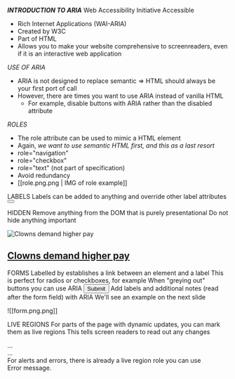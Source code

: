 ***INTRODUCTION TO ARIA***  Web Accessibility Initiative Accessible
- Rich Internet Applications (WAI-ARIA)
- Created by W3C
- Part of HTML
- Allows you to make your website comprehensive to screenreaders, even if it is an interactive web application

_USE OF ARIA_
- ARIA is not designed to replace semantic => HTML should always be your first port of call
- However, there are times you want to use ARIA instead of vanilla HTML
	- For example, disable buttons with ARIA rather than the disabled attribute

_ROLES_
- The role attribute can be used to mimic a HTML element
- Again, _we want to use semantic HTML first, and this as a last resort_
- role="navigation"
- role="checkbox"
- role="text" (not part of specification)
- Avoid redundancy <nav role="navigation">
- [[role.png.png | IMG of role example]]

LABELS
Labels can be added to anything and override other label attributes
<button class="menu-button" aria-label="Menu"></button>

HIDDEN
Remove anything from the DOM that is purely presentational
Do not hide anything important
</article>
<img src="clowns.jpg" alt="Clowns demand higher pay" aria-hidden="true">
<h2><a href="/news/clowns">Clowns demand higher pay</a></h2>
</article>


FORMS
Labelled by establishes a link between an element and a label
This is perfect for radios or checkboxes, for example
<span aria-checked="true">
When "greying out" buttons you can use ARIA
<button aria-disabled="true">Submit</button>
Add labels and additional notes (read after the form field) with ARIA
We'll see an example on the next slide

![[form.png.png]]


LIVE REGIONS
For parts of the page with dynamic updates, you can mark them as live regions
This tells screen readers to read out any changes
<div aria-live="polite">...</div>
<div aria-live="assertive">...</div>
For alerts and errors, there is already a live region role you can use
<div role="alert">Error message.</div>